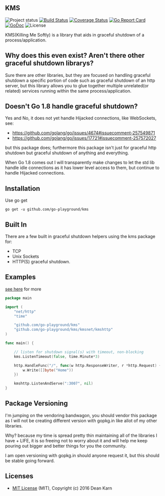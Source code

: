 ## KMS

![Project status](https://img.shields.io/badge/version-1.2.0-green.svg)
[![Build Status](https://semaphoreci.com/api/v1/joeybloggs/kms/branches/master/badge.svg)](https://semaphoreci.com/joeybloggs/kms)
[![Coverage Status](https://coveralls.io/repos/github/go-playground/kms/badge.svg)](https://coveralls.io/github/go-playground/kms)
[![Go Report Card](https://goreportcard.com/badge/github.com/go-playground/kms)](https://goreportcard.com/report/github.com/go-playground/kms)
[![GoDoc](https://godoc.org/github.com/go-playground/kms?status.svg)](https://godoc.org/github.com/go-playground/kms)
![License](https://img.shields.io/dub/l/vibe-d.svg)

KMS(Killing Me Softly) is a library that aids in graceful shutdown of a process/application.

Why does this even exist? Aren't there other graceful shutdown librarys?
-------------
Sure there are other libraries, but they are focused on handling graceful shutdown a specific portion of
code such as graceful shutdown of an http server, but this library allows you to glue together multiple
unrelated(or related) services running within the same process/application.

Doesn't Go 1.8 handle graceful shutdown?
------------
Yes and No, it does not yet handle Hijacked connections, like WebSockets, see:
- https://github.com/golang/go/issues/4674#issuecomment-257549871
- https://github.com/golang/go/issues/17721#issuecomment-257572027

but this package does; furthermore this package isn't just for graceful http shutdown but graceful shutdown of anything and everything.

When Go 1.8 comes out I will transparently make changes to let the std lib handle idle connections as
it has lower level access to them, but continue to handle Hijacked connections.

Installation
-----------

Use go get 

```shell
go get -u github.com/go-playground/kms
```

Built In
--------
There are a few built in graceful shutdown helpers using the kms package for:
- TCP
- Unix Sockets
- HTTP(S) graceful shutdown.

Examples
-------
[see here](https://github.com/go-playground/kms/tree/master/examples) for more

```go
package main

import (
	"net/http"
	"time"

	"github.com/go-playground/kms"
	"github.com/go-playground/kms/kmsnet/kmshttp"
)

func main() {

	// listen for shutdown signal(s) with timeout, non-blocking
	kms.ListenTimeout(false, time.Minute*3)

	http.HandleFunc("/", func(w http.ResponseWriter, r *http.Request) {
		w.Write([]byte("Home"))
	})

	kmshttp.ListenAndServe(":3007", nil)
}
```

Package Versioning
----------
I'm jumping on the vendoring bandwagon, you should vendor this package as I will not
be creating different version with gopkg.in like allot of my other libraries.

Why? because my time is spread pretty thin maintaining all of the libraries I have + LIFE,
it is so freeing not to worry about it and will help me keep pouring out bigger and better
things for you the community.

I am open versioning with gopkg.in should anyone request it, but this should be stable going forward.

Licenses
--------
- [MIT License](https://raw.githubusercontent.com/go-playground/kms/master/LICENSE) (MIT), Copyright (c) 2016 Dean Karn
